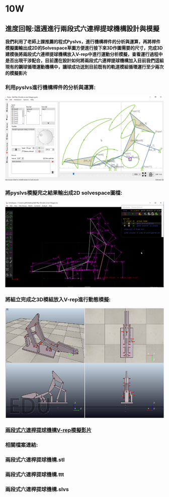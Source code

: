 # 10W

## 進度回報:這週進行兩段式六連桿提球機構設計與模擬

**我們利用了老師上課推薦的程式Pyslvs，進行機構桿件的分析與運算，再將桿件模擬圖輸出成2D的Solvespace草圖方便進行接下來3D作圖需要的尺寸，完成3D建模後將兩段式六連桿提球機構放入V-rep中進行運動分析模擬，查看運行過程中是否出現干涉配合，目前還在設計如何將兩段式六連桿提球機構加入目前我們這組現有的鋼球循環運動機構中，讓球成功送到目前既有的軌道模組循環運行至少兩次的模擬影片**

### 利用pyslvs進行機構桿件的分析與運算:

![](../.gitbook/assets/liu-lian-gan-pys.png)

### 將pyslvs模擬完之結果輸出成2D solvespace圖檔:

![](../.gitbook/assets/liu-lian-gan-slovespaces.png)

### 將組立完成之3D模組放入V-rep進行動態模擬:

![](../.gitbook/assets/liu-lian-gan.png)

### [**兩段式六連桿提球機構V-rep模擬影片**](https://youtu.be/qbxidGlr-u4)

### **相關檔案連結:**

### **兩段式六連桿提球機構.stl**

### **兩段式六連桿提球機構.ttt**

### **兩段式六連桿提球機構.slvs**

